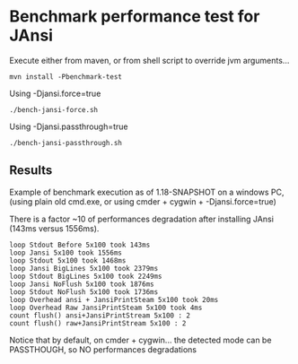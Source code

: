 
# Benchmark performance test for JAnsi

Execute either from maven, or from shell script to override jvm arguments...
```
mvn install -Pbenchmark-test
```

Using -Djansi.force=true
```
./bench-jansi-force.sh
```

Using -Djansi.passthrough=true
```
./bench-jansi-passthrough.sh
```


## Results

Example of benchmark execution as of 1.18-SNAPSHOT
on a windows PC,
(using plain old cmd.exe, or using cmder + cygwin + -Djansi.force=true)

There is a factor ~10 of performances degradation after installing JAnsi (143ms versus 1556ms).

```
loop Stdout Before 5x100 took 143ms
loop Jansi 5x100 took 1556ms
loop Stdout 5x100 took 1468ms
loop Jansi BigLines 5x100 took 2379ms
loop Stdout BigLines 5x100 took 2249ms
loop Jansi NoFlush 5x100 took 1876ms
loop Stdout NoFlush 5x100 took 1736ms
loop Overhead ansi + JansiPrintSteam 5x100 took 20ms
loop Overhead Raw JansiPrintSteam 5x100 took 4ms
count flush() ansi+JansiPrintStream 5x100 : 2
count flush() raw+JansiPrintStream 5x100 : 2
```

Notice that by default, on cmder + cygwin... the detected mode can be PASSTHOUGH, so NO performances degradations



